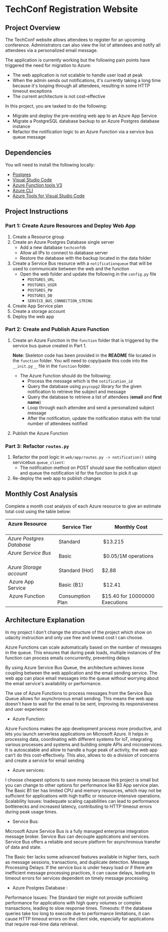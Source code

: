 # TechConf Registration Website

## Project Overview
The TechConf website allows attendees to register for an upcoming conference. Administrators can also view the list of attendees and notify all attendees via a personalized email message.

The application is currently working but the following pain points have triggered the need for migration to Azure:
 - The web application is not scalable to handle user load at peak
 - When the admin sends out notifications, it's currently taking a long time because it's looping through all attendees, resulting in some HTTP timeout exceptions
 - The current architecture is not cost-effective 

In this project, you are tasked to do the following:
- Migrate and deploy the pre-existing web app to an Azure App Service
- Migrate a PostgreSQL database backup to an Azure Postgres database instance
- Refactor the notification logic to an Azure Function via a service bus queue message

## Dependencies

You will need to install the following locally:
- [Postgres](https://www.postgresql.org/download/)
- [Visual Studio Code](https://code.visualstudio.com/download)
- [Azure Function tools V3](https://docs.microsoft.com/en-us/azure/azure-functions/functions-run-local?tabs=windows%2Ccsharp%2Cbash#install-the-azure-functions-core-tools)
- [Azure CLI](https://docs.microsoft.com/en-us/cli/azure/install-azure-cli?view=azure-cli-latest)
- [Azure Tools for Visual Studio Code](https://marketplace.visualstudio.com/items?itemName=ms-vscode.vscode-node-azure-pack)

## Project Instructions

### Part 1: Create Azure Resources and Deploy Web App
1. Create a Resource group
2. Create an Azure Postgres Database single server
   - Add a new database `techconfdb`
   - Allow all IPs to connect to database server
   - Restore the database with the backup located in the data folder
3. Create a Service Bus resource with a `notificationqueue` that will be used to communicate between the web and the function
   - Open the web folder and update the following in the `config.py` file
      - `POSTGRES_URL`
      - `POSTGRES_USER`
      - `POSTGRES_PW`
      - `POSTGRES_DB`
      - `SERVICE_BUS_CONNECTION_STRING`
4. Create App Service plan
5. Create a storage account
6. Deploy the web app

### Part 2: Create and Publish Azure Function
1. Create an Azure Function in the `function` folder that is triggered by the service bus queue created in Part 1.

      **Note**: Skeleton code has been provided in the **README** file located in the `function` folder. You will need to copy/paste this code into the `__init.py__` file in the `function` folder.
      - The Azure Function should do the following:
         - Process the message which is the `notification_id`
         - Query the database using `psycopg2` library for the given notification to retrieve the subject and message
         - Query the database to retrieve a list of attendees (**email** and **first name**)
         - Loop through each attendee and send a personalized subject message
         - After the notification, update the notification status with the total number of attendees notified
2. Publish the Azure Function

### Part 3: Refactor `routes.py`
1. Refactor the post logic in `web/app/routes.py -> notification()` using servicebus `queue_client`:
   - The notification method on POST should save the notification object and queue the notification id for the function to pick it up
2. Re-deploy the web app to publish changes

## Monthly Cost Analysis
Complete a month cost analysis of each Azure resource to give an estimate total cost using the table below:

| Azure Resource            | Service Tier      | Monthly Cost                    |
| ------------------------- | ------------      | -----------------------------   |
| *Azure Postgres Database* |  Standard         |  $13.215                        |
| *Azure Service Bus*       |  Basic            |  $0.05/1M operations            |
| *Azure Storage account*   |  Standard (Hot)   |  $2.88            |
|  Azure App Service        |  Basic (B1)       |  $12.41                         |
|  Azure Function           |  Consumption Plan |  $15.40 for 10000000 Executions |

## Architecture Explanation
In my project I don't change the structure of the project which show on udacity instruction and only use free and lowest cost I can choose.

Azure Functions can scale automatically based on the number of messages in the queue. This ensures that during peak loads, multiple instances of the function can process emails concurrently, preventing delays

By using Azure Service Bus Queue, the architecture achieves loose coupling between the web application and the email sending service. The web app can place email messages into the queue without worrying about the email service's availability or performance.

The use of Azure Functions to process messages from the Service Bus Queue allows for asynchronous email sending. This means the web app doesn't have to wait for the email to be sent, improving its responsiveness and user experience

- Azure Function: 

Azure Functions makes the app development process more productive, and lets you launch serverless applications on Microsoft Azure. It helps in processing data, coordinating with different systems for loT, integrating various processes and systems and building simple APIs and microservices.
It is autoscalable and allow to handle a huge peak of activity, the web app can't do this cost-effectively. This also, allows to do a division of concerns and create a service for email sending


- Azure services:
  
I choose cheapest options to save money because this project is small but you can change to other options for performance like B3 App service plan.
The Basic B1 tier has limited CPU and memory resources, which may not be sufficient for applications with high traffic or resource-intensive operations.
Scalability Issues: Inadequate scaling capabilities can lead to performance bottlenecks and increased latency, contributing to HTTP timeout errors during peak usage times.

- Service Bus:
  
Microsoft Azure Service Bus is a fully managed enterprise integration message broker. Service Bus can decouple applications and services.
Service Bus offers a reliable and secure platform for asynchronous transfer of data and state.

The Basic tier lacks some advanced features available in higher tiers, such as message sessions, transactions, and duplicate detection.
Message Processing Delays: If the service bus is under heavy load or if there are inefficient message processing practices, it can cause delays, leading to timeout errors for services dependent on timely message processing.

- Azure Postgres Database :
  
Performance Issues: The Standard tier might not provide sufficient performance for applications with high query volumes or complex transactions, leading to slow response times.
Timeouts: If the database queries take too long to execute due to performance limitations, it can cause HTTP timeout errors on the client side, especially for applications that require real-time data retrieval.



